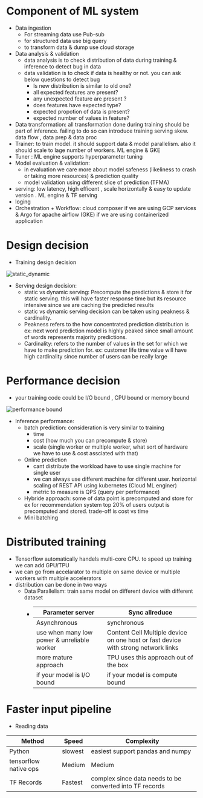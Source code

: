 # Component of ML system 

- Data ingestion
  - For streaming data use Pub-sub
  - for structured data use big query 
  - to transform data & dump use cloud storage 
- Data analysis & validation
  - data analysis is to check distribution of data during training & inference to detect bug in data 
  - data validation is to check if data is healthy or not. you can ask below questions to detect bug
    - Is new distribution is similar to old one?
    - all expected features are present?
    - any unexpected feature are present ?
    - does features have expected type?
    - expected propotion of data is present?
    - expected number of values in feature?
- Data transformation: all transformation done during training should be part of inference. failing to do so can introduce training serving skew. data flow , data prep & data proc
- Trainer: to train model. it should support data & model parallelism. also it should scale to lage number of workers. ML engine & GKE
- Tuner : ML engine supports hyperparameter tuning
- Model evaluation & validation: 
  - in evaluation we care more about model safeness (likeliness to crash or taking more resources) & prediction quality
  - model validation using different slice of prediction (TFMA)
- serving: low latency, high efficent , scale horizontally & easy to update version . ML engine & TF serving 
- loging 
- Orchestration + Workflow: cloud composer if we are using GCP services & Argo for apache airflow (GKE) if we are using containerized application


# Design decision

- Training design decision 

![static_dynamic](https://user-images.githubusercontent.com/37735152/110774289-a675d980-8283-11eb-901f-298baa2c7fee.PNG)

- Serving design decision:
  - static vs dynamic serving: Precompute the predictions & store it for static serving. this will have faster response time but its resource intensive since we are caching the predicted results 
  - static vs dynamic serving decision can be taken using peakness & cardinality.
  - Peakness refers to the how concentrated prediction distribution is ex: next word prediction model is highly peaked since small amount of words represents majority predictions. 
  - Cardinality: refers to the number of values in the set for which we have to make prediction for. ex: customer life time value will have high cardinality since number of users can be really large

# Performance decision

- your training code could be I/O bound , CPU bound or memory bound

![performance bound](https://user-images.githubusercontent.com/37735152/110787256-235c7f80-8293-11eb-8524-4c1536221dc9.PNG)

- Inference performance:
  - batch prediction: consideration is very similar to training 
      - time
      - cost (how much you can precompute & store) 
      - scale (single worker or multiple worker, what sort of hardware we have to use & cost assciated with that)
  - Online prediction
    - cant distribute the workload have to use single machine for single user 
    - we can always use different machine for different user. horizontal scaling of REST API using kubernetes (Cloud ML enginer)
    - metric to measure is QPS (query per performance)
  - Hybride approach: some of data point is precomputed and store for ex for recommendation system top 20% of users output is precomputed and stored. trade-off is cost vs time
  - Mini batching


# Distributed training

- Tensorflow automatically handels multi-core CPU. to speed up training we can add GPU/TPU
- we can go from accelarator to multiple on same device or multiple workers with multiple accelerators
- distribution can be done in two ways 
  - Data Parallelism: train same model on different device with different dataset
    - | Parameter server  | Sync allreduce |
      | ------------- | ------------- |
      | Asynchronous  | synchronous  |
      | use when many low power & unreliable worker | Content Cell Multiple device on one host or fast device with strong network links |
      | more mature approach | TPU uses this approach out of the box |
      | if your model is I/O bound | if your model is compute bound |
   
# Faster input pipeline

- Reading data 

| Method | Speed | Complexity |
| ------------- | ------------- |------------- |
| Python | slowest  |easiest support pandas and numpy |
| tensorflow native ops | Medium |Medium |
| TF Records | Fastest |complex since data needs to be converted into TF records |
